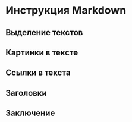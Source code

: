 # Инструкция Markdown
## Выделение текстов

## Картинки в тексте


## Ссылки в текста


## Заголовки


## Заключение